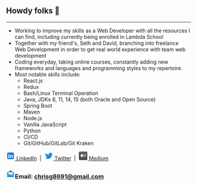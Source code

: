 ## Howdy folks 👋
_____
* Working to improve my skills as a Web Developer with all the resources I can find, including currently being enrolled in Lambda School
* Together with my friend's, Seth and David, branching into freelance Web Development in order to get real world experience with team web development
* Coding everyday, taking online courses, constantly adding new frameworks and languages and programming styles to my repertoire.
* Most notable skills include:
  * React.js
  * Redux
  * Bash/Linux Terminal Operation
  * Java, JDKs 8, 11, 14, 15 (both Oracle and Open Source)
  * Spring Boot
  * Maven
  * Node.js
  * Vanilla JavaScript
  * Python
  * CI/CD
  * Git/GitHub/GitLab/Git Kraken

[<img src="icons8-linkedin-24.png" alt="twitter icon" /> LinkedIn](https://www.linkedin.com/in/christopher-girvin/)&nbsp; |&nbsp; [<img src="icons8-twitter-24.png" alt="twitter icon" /> Twitter](https://twitter.com/chrisg8691dev)&nbsp; |&nbsp; [<img src="medium-24.png" alt="medium icon" /> Medium](https://chrisg8691.medium.com/)

### <a href="mailto: chrisg8691@gmail.com"><img src="icons8-email-open-24.png" alt="email icon" /></a>Email: [chrisg8691@gmail.com](mailto:chrisg8691@gmail.com)


<!--
**BUGBOUNTYchrisg8691/BUGBOUNTYchrisg8691** is a ✨ _special_ ✨ repository because its `README.md` (this file) appears on your GitHub profile.

Here are some ideas to get you started:

- 🔭 I’m currently working on ...
- 🌱 I’m currently learning ...
- 👯 I’m looking to collaborate on ...
- 🤔 I’m looking for help with ...
- 💬 Ask me about ...
- 📫 How to reach me: ...
- 😄 Pronouns: ...
- ⚡ Fun fact: ...
-->
